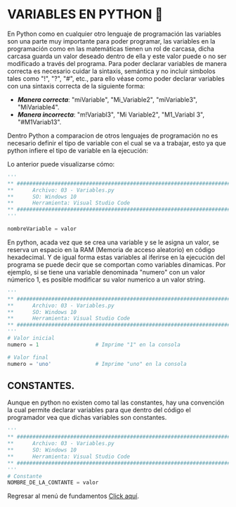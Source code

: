# VARIABLES EN PYTHON :snake:
En Python como en cualquier otro lenguaje de programación las variables son una parte muy importante para poder programar, las variables en la programación como en las matemáticas tienen un rol de carcasa, dicha carcasa guarda un valor deseado dentro de ella y este valor puede o no ser modificado a través del programa. Para poder declarar variables de manera correcta es necesario cuidar la sintaxis, semántica y no incluir simbolos tales como "!", "?", "#", etc., para ello véase como poder declarar variables con una sintaxis correcta de la siguiente forma:

- <b><i>Manera correcta</i></b>: "miVariable", "Mi_Variable2", "miVariable3", "MiVariable4".
- <b><i>Manera incorrecta</i></b>: "m!Variabl3", "Mi Variable2", "M1_Variabl 3", "#M1Variab13".

Dentro Python a comparacion de otros lenguajes de programación no es necesario definir el tipo de variable con el cual se va a trabajar, esto ya que python infiere el tipo de variable en la ejecución:


Lo anterior puede visualizarse cómo:
```py
'''
** #########################################################################################
**      Archivo: 03 - Variables.py
**      SO: Windows 10
**      Herramienta: Visual Studio Code
** #########################################################################################
'''

nombreVariable = valor
```

En python, acada vez que se crea una variable y se le asigna un valor, se reserva un espacio en la RAM (Memoria de acceso aleatorio) en código hexadecimal. Y de igual forma estas variables al iferirse en la ejecución del programa se puede decir que se comportan como variables dinamicas. Por ejemplo, si se tiene una variable denominada "numero" con un valor númerico 1, es posible modificar su valor numerico a un valor string.
```py
'''
** #########################################################################################
**      Archivo: 03 - Variables.py
**      SO: Windows 10
**      Herramienta: Visual Studio Code
** #########################################################################################
'''
# Valor inicial
numero = 1                  # Imprime "1" en la consola

# Valor final
numero = 'uno'              # Imprime "uno" en la consola
```

## CONSTANTES.
Aunque en python no existen como tal las constantes, hay una convención la cual permite declarar variables para que dentro del código el programador vea que dichas variables son constantes.
```py
'''
** #########################################################################################
**      Archivo: 03 - Variables.py
**      SO: Windows 10
**      Herramienta: Visual Studio Code
** #########################################################################################
'''
# Constante
NOMBRE_DE_LA_CONTANTE = valor
```

Regresar al menú de fundamentos <a href="../01 - FundamentosDeProgramacion/00 - Fundamentos.md">Click aquí</a>.